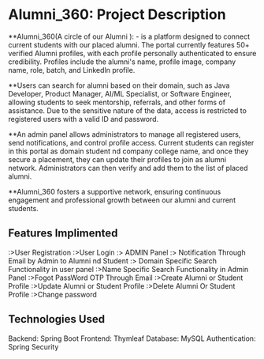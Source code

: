 # Alumni_360: Project Description
**Alumni_360(A circle of our Alumni ): -  is a platform designed to connect current students with our placed alumni. The portal currently  features  50+  verified Alumni  profiles, with each profile personally authenticated to ensure credibility. Profiles include the alumni's name, profile image, company name, role, batch, and LinkedIn profile.

**Users can search for alumni based on their domain, such as Java Developer, Product Manager, AI/ML Specialist, or Software Engineer, allowing students to seek mentorship, referrals, and other forms of assistance. Due to the sensitive nature of the data, access is restricted to registered users with a valid ID and password.

**An admin panel allows administrators to manage all registered users, send notifications, and control profile access. Current students can register in this portal as domain student nd company college name, and once they secure a placement, they can update their profiles to join as alumni network. Administrators can then verify and add them to the list of placed alumni.

**Alumni_360 fosters a supportive network, ensuring continuous engagement and professional growth between our alumni and current students.
## Features Implimented
:>User Registration
:>User Login
:> ADMIN Panel
:> Notification Through Email by Admin to Alumni nd Student
:> Domain Specific Search Functionality in user panel
:>Name Specific Search Functionality in Admin Panel
:>Fogot PassWord OTP Through Email
:>Create Alumni or Student Profile
:>Update Alumni or Student Profile
:>Delete Alumni Or Student Profile
:>Change password

## Technologies Used
Backend: Spring Boot
Frontend: Thymleaf
Database: MySQL 
Authentication: Spring Security 
## 




